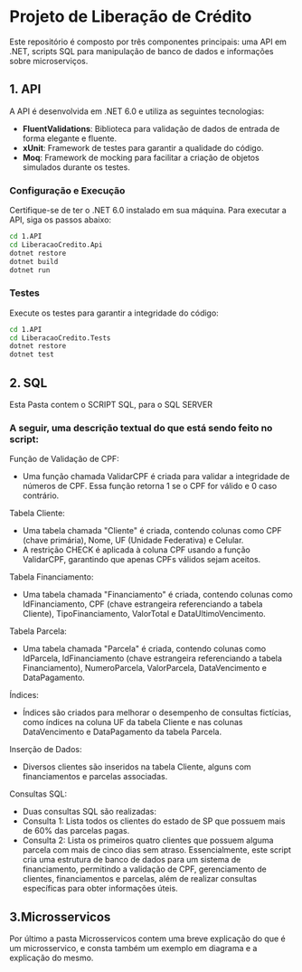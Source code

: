 # Projeto de Liberação de Crédito

Este repositório é composto por três componentes principais: uma API em .NET, scripts SQL para manipulação de banco de dados e informações sobre microserviços.

## 1. API

A API é desenvolvida em .NET 6.0 e utiliza as seguintes tecnologias:

- **FluentValidations**: Biblioteca para validação de dados de entrada de forma elegante e fluente.
- **xUnit**: Framework de testes para garantir a qualidade do código.
- **Moq**: Framework de mocking para facilitar a criação de objetos simulados durante os testes.

### Configuração e Execução

Certifique-se de ter o .NET 6.0 instalado em sua máquina. Para executar a API, siga os passos abaixo:

```bash
cd 1.API
cd LiberacaoCredito.Api
dotnet restore
dotnet build
dotnet run
```

### Testes
Execute os testes para garantir a integridade do código:
```bash
cd 1.API
cd LiberacaoCredito.Tests
dotnet restore
dotnet test
```

## 2. SQL

Esta Pasta contem o SCRIPT SQL, para o SQL SERVER

### A seguir, uma descrição textual do que está sendo feito no script:

Função de Validação de CPF:
- Uma função chamada ValidarCPF é criada para validar a integridade de números de CPF. Essa função retorna 1 se o CPF for válido e 0 caso contrário.

Tabela Cliente:
- Uma tabela chamada "Cliente" é criada, contendo colunas como CPF (chave primária), Nome, UF (Unidade Federativa) e Celular.
- A restrição CHECK é aplicada à coluna CPF usando a função ValidarCPF, garantindo que apenas CPFs válidos sejam aceitos.

Tabela Financiamento:
- Uma tabela chamada "Financiamento" é criada, contendo colunas como IdFinanciamento, CPF (chave estrangeira referenciando a tabela Cliente), TipoFinanciamento, ValorTotal e DataUltimoVencimento.

Tabela Parcela:
- Uma tabela chamada "Parcela" é criada, contendo colunas como IdParcela, IdFinanciamento (chave estrangeira referenciando a tabela Financiamento), NumeroParcela, ValorParcela, DataVencimento e DataPagamento.

Índices:
- Índices são criados para melhorar o desempenho de consultas fictícias, como índices na coluna UF da tabela Cliente e nas colunas DataVencimento e DataPagamento da tabela Parcela.

Inserção de Dados:
- Diversos clientes são inseridos na tabela Cliente, alguns com financiamentos e parcelas associadas.

Consultas SQL:
 - Duas consultas SQL são realizadas:
- Consulta 1: Lista todos os clientes do estado de SP que possuem mais de 60% das parcelas pagas.
- Consulta 2: Lista os primeiros quatro clientes que possuem alguma parcela com mais de cinco dias sem atraso.
Essencialmente, este script cria uma estrutura de banco de dados para um sistema de financiamento, permitindo a validação de CPF, gerenciamento de clientes, financiamentos e parcelas, além de realizar consultas específicas para obter informações úteis.

## 3.Microsservicos

Por último a pasta Microsservicos contem uma breve explicação do que é um microsservico, e consta também um exemplo em diagrama e a explicação do mesmo.
